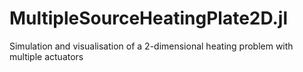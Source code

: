 # MultipleSourceHeatingPlate2D.jl
Simulation and visualisation of a 2-dimensional heating problem with multiple actuators
